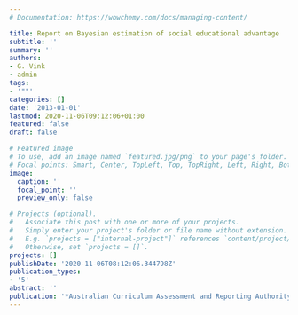 ```yaml
---
# Documentation: https://wowchemy.com/docs/managing-content/

title: Report on Bayesian estimation of social educational advantage
subtitle: ''
summary: ''
authors:
- G. Vink
- admin
tags:
- '""'
categories: []
date: '2013-01-01'
lastmod: 2020-11-06T09:12:06+01:00
featured: false
draft: false

# Featured image
# To use, add an image named `featured.jpg/png` to your page's folder.
# Focal points: Smart, Center, TopLeft, Top, TopRight, Left, Right, BottomLeft, Bottom, BottomRight.
image:
  caption: ''
  focal_point: ''
  preview_only: false

# Projects (optional).
#   Associate this post with one or more of your projects.
#   Simply enter your project's folder or file name without extension.
#   E.g. `projects = ["internal-project"]` references `content/project/deep-learning/index.md`.
#   Otherwise, set `projects = []`.
projects: []
publishDate: '2020-11-06T08:12:06.344798Z'
publication_types:
- '5'
abstract: ''
publication: '*Australian Curriculum Assessment and Reporting Authority*'
---
```

